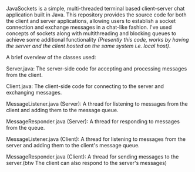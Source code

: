 
JavaSockets is a simple, multi-threaded terminal based client-server chat application built in Java. This repository provides the source code for both the client and server applications, allowing users to establish a socket connection and exchange messages in a chat-like fashion. I've used concepts of sockets along with multithreading and blocking queues to achieve some additional functionality *(Presently this code, works by having the server and the client hosted on the same system i.e. local host)*.

  
  

A brief overview of the classes used:

Server.java: The server-side code for accepting and processing messages from the client.

Client.java: The client-side code for connecting to the server and exchanging messages.

MessageListener.java (Server): A thread for listening to messages from the client and adding them to the message queue. 

MessageResponder.java (Server): A thread for responding to messages from the queue.

MessageListener.java (Client): A thread for listening to messages from the server and adding them to the client's message queue.

MessageResponder.java (Client): A thread for sending messages to the server.(btw The client can also respond to the server's messages)